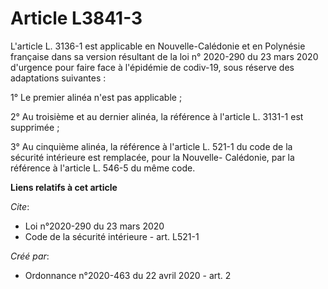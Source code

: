 # Article L3841-3

L'article L. 3136-1 est applicable en Nouvelle-Calédonie et en Polynésie française dans sa version résultant de la loi n°
2020-290 du 23 mars 2020 d'urgence pour faire face à l'épidémie de codiv-19, sous réserve des adaptations suivantes :

1° Le premier alinéa n'est pas applicable ;

2° Au troisième et au dernier alinéa, la référence à l'article L. 3131-1 est supprimée ;

3° Au cinquième alinéa, la référence à l'article L. 521-1 du code de la sécurité intérieure est remplacée, pour la Nouvelle-
Calédonie, par la référence à l'article L. 546-5 du même code.

**Liens relatifs à cet article**

_Cite_:

  - Loi n°2020-290 du 23 mars 2020
  - Code de la sécurité intérieure - art. L521-1

_Créé par_:

  - Ordonnance n°2020-463 du 22 avril 2020 - art. 2
